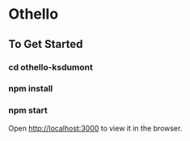 # Othello

## To Get Started

### cd othello-ksdumont

### npm install

### npm start

Open [http://localhost:3000](http://localhost:3000) to view it in the browser.
